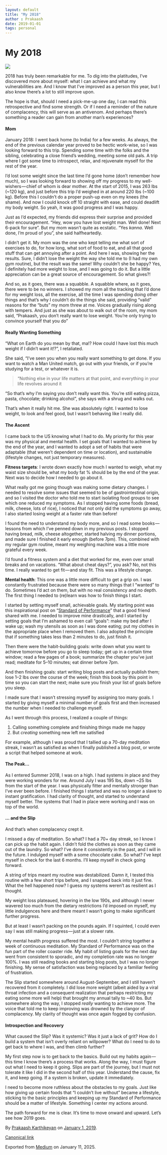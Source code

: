 ```yaml
---
layout: default
title: "My 2018"
author : Prakaash
date: 2019-01-01
tags: personal
---
```


# My 2018


![](https://cdn-images-1.medium.com/max/1200/1*104nu5jBezFcUQHjhDLitw.jpeg)

2018 has truly been remarkable for me. To dig into the platitudes, I’ve discovered more about myself: what I can achieve and what my vulnerabilities are. And I know that I’ve improved as a person this year, but I also know there’s a lot to still improve upon.

The hope is that, should I need a pick-me-up one day, I can read this retrospective and find some strength. Or if I need a reminder of the nature of complacency, this will serve as an antivenom. And perhaps there’s something a reader can gain from another man’s experiences?

#### Mom

January 2018: I went back home (to India) for a few weeks. As always, the end of the previous calendar year proved to be hectic work-wise, so I was looking forward to this trip. Spending some time with the folks and the sibling, celebrating a close friend’s wedding, meeting some old pals. A trip where I got some time to introspect, relax, and rejuvenate myself for the rest of the year.

I’d lost some weight since the last time I’d gone home (don’t remember how much), so I was looking forward to showing off my progress to my well-wishers — chief of whom is dear mother. At the start of 2015, I was 263 lbs (~120 kg), and just before this trip I’d weighed in at around 220 lbs (~100 kg). Before this I couldn’t do a proper push-up even on my knees (the shame). And now I could knock off 10 straight with ease, and could deadlift my body weight. So yeah, it was good progress and I was happy.

Just as I’d expected, my friends did express their surprise and provided their encouragement. “Hey, wow you have lost weight man. Well done! Next 6-pack for sure”. But my mom wasn’t quite as ecstatic. “Yes *kanna*. Well done, I’m proud of you”, she said halfheartedly.

I didn’t get it. My mom was the one who kept telling me what sort of exercises to do, for how long, what sort of food to eat, and all that good stuff that can get annoying after a point. And here I was, showing her the results. Sure, I didn’t lose the weight the way she told me to (I had my own gym routine), but the result was the same! Why couldn’t she be happy? Yes, I definitely had more weight to lose, and I was going to do it. But a little appreciation can be a great source of encouragement. So what gives?!

And so, as it goes, there was a squabble. A squabble where, as it goes, there were to be no winners. I showed my mom all the tracking that I’d done for my weight loss, all the exercise, all the time I was spending doing other things and that’s why I couldn’t do the things she said, providing “valid” reasons for the “buts” my mom threw at me. Voices gradually rising along with tempers. And just as she was about to walk out of the room, my mom said, “Prakaash, you don’t really want to lose weight. You’re only trying to convince yourself that you do”

#### Really Wanting Something

“What on Earth do you mean by that, ma!? How could I have lost this much weight if I didn’t want it!?”, I retaliated.

She said, “I’ve seen you when you really want something to get done. If you want to watch a Man United match, go out with your friends, or if you’re studying for a test, or whatever it is.

> “Nothing else in your life matters at that point, and everything in your life revolves around it

“So that’s why I’m saying you don’t really want this. You’re still eating pizza, pasta, chocolate; drinking alcohol”, she says with a shrug and walks out.

That’s when it really hit me. She was absolutely right. I wanted to lose weight, to look and feel good, but I wasn’t behaving like I really did.

#### The Ascent

I came back to the US knowing what I had to do. My priority for this year was my physical and mental health. I set goals that I wanted to achieve by the end of the year, and I wanted to adopt a set of habits that were adaptable (that weren’t dependent on time or location), and sustainable (lifestyle changes, not just temporary measures).

**Fitness targets**: I wrote down exactly how much I wanted to weigh, what my waist size should be, what my body fat % should be by the end of the year. Next was to decide how I needed to go about it.

What really got me going though was making some dietary changes. I needed to resolve some issues that seemed to be of gastrointestinal origin, and so I visited the doctor who told me to start isolating food groups to see which one reduced my symptoms. As I stopped having some foods (bread, milk, cheese, lots of rice), I noticed that not only did the symptoms go away, I also started losing weight at a faster rate than before!

I found the need to understand my body more, and so I read some books — lessons from which I’ve penned down in my previous posts. I stopped having bread, milk, cheese altogether, started halving my dinner portions, and made sure I finished it early enough (before 7pm). This, combined with my regular gym routine, meant my weighing machine was a little more grateful every week.

I’d found a fitness system and a diet that worked for me, even over small breaks and on vacations. “What about cheat days?”, you ask? No, not this time. I really wanted to get fit — and stay fit. This was a lifestyle change.

**Mental health**: This one was a little more difficult to get a grip on. I was constantly frustrated because there were so many things that I “wanted” to do. Sometimes I’d act on them, but with no real consistency and no depth. The first thing I needed to (re)learn was how to finish things I start.

I started by setting myself small, achievable goals. My starting point was this inspirational post on “[Standard of Performance](https://www.samuelthomasdavies.com/standard-of-performance/)” that a good friend shared with me. I needed to improve mine drastically, and I started by setting goals that I’m ashamed to even call “goals”: make my bed after I wake up; wash my utensils as soon as I was done eating; put my clothes in the appropriate place when I removed them. I also adopted the principle that if something takes less than 2 minutes to do, just finish it.

Then there were the habit-building goals: write down what you want to achieve tomorrow before you go to sleep today; get up in a certain time window; read a few pages of a book; summarize the chapter you’ve just read; meditate for 5–10 minutes; eat dinner before 7pm.

And then finishing goals: start writing blog posts and actually publish them; lose 1–2 lbs over the course of the week; finish this book by this point in time so you can start the next; make sure you finish your list of goals before you sleep.

I made sure that I wasn’t stressing myself by assigning too many goals. I started by giving myself a minimal number of goals first and then increased the number when I needed to challenge myself.

As I went through this process, I realized a couple of things:

1. Calling something complete and finishing things made me happy
2. But *creating* something new left me satisfied

For example, although I was proud that I tallied up a 70-day meditation streak, I wasn’t as satisfied as when I finally published a blog post, or wrote a script that helped someone at work.

#### The Peak…

As I entered Summer 2018, I was on a high. I had systems in place and they were working wonders for me. Around July I was 195 lbs, down ~25 lbs from the start of the year. I was physically fitter and mentally stronger than I’ve ever been before. I finished things I started and was no longer a slave to instant gratification. I had clarity of thought, and started to understand myself better. The systems that I had in place were working and I was on top of the world.

#### … and the Slip

And that’s when complacency crept it.

I missed a day of meditation. So what? I had a 70+ day streak, so I know I can pick up the habit again. I didn’t fold the clothes as soon as they came out of the laundry. So what? I’ve done it consistently in the past, and I will in the future. I indulged myself with a some chocolate cake. So what? I’ve kept myself in check for the last 6 months. I’ll keep myself in check going forward.

A string of trips meant my routine was destabilized. Damn it, I tested this routine with a few short trips before, and I snapped back into it just fine. What the hell happened now? I guess my systems weren’t as resilient as I thought.

My weight loss plateaued, hovering in the low 190s, and although I never wavered too much from the dietary restrictions I’d imposed on myself, my little indulgences here and there meant I wasn’t going to make significant further progress.

But at least I wasn’t packing on the pounds again. If I squinted, I could even say I was still making progress — just at a slower rate.

My mental health progress suffered the most. I couldn’t string together a week of continuous meditation. My Standard of Performance was on the fun part of the roller coaster ride. My habit of listing goals for the next day went from consistent to sporadic, and my completion rate was no longer 100%. I was still reading books and starting blog posts, but I was no longer finishing. My sense of satisfaction was being replaced by a familiar feeling of frustration.

The Slip started somewhere around August-September, and I still haven’t recovered from it completely. I did lose more weight (albeit aided by a viral throat infection and a consequent realization that perhaps restricting my eating some more will help) that brought my annual tally to ~40 lbs. But somewhere along the way, I stopped *really* wanting to achieve more. The voice that told me to keep improving was drowned by the clangor of complacency. My clarity of thought was once again fogged by confusion.

#### Introspection and Recovery

What caused the Slip? Was it systemic? Was it just a lack of grit? How do I build a system that isn’t overly reliant on willpower? What do I need to do to get back to where I was, and then climb further?

My first step now is to get back to the basics. Build out my habits again — this time I know there’s a process that works. Along the way, I must figure out what I need to keep it going. Slips are part of the journey, but I must not tolerate it like I did in the second half of this year. Understand the cause, fix it, and keep going. If a system is broken, update it immediately.

I need to become more ruthless about the obstacles to my goals. Just like how giving up certain foods that “I couldn’t live without” became a lifestyle, sticking to the basic principles and keeping up my Standard of Performance should be a matter of lifestyle. Something I center my actions around.

The path forward for me is clear. It’s time to move onward and upward. Let’s see how 2019 goes.

By [Prakaash Karthikeyan](https://medium.com/%40prakaashkarthik) on [January 1, 2019](https://medium.com/p/11d4222e693b).

[Canonical link](https://medium.com/%40prakaashkarthik/my-2018-11d4222e693b)

Exported from [Medium](https://medium.com) on January 11, 2025.

